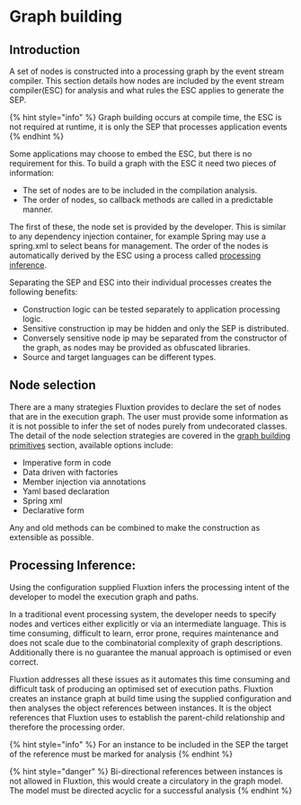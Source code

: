 # Graph building

## Introduction

A set of nodes is constructed into a processing graph by the event stream compiler. This section details how nodes are included by the event stream compiler\(ESC\) for analysis and what rules the ESC applies to generate the SEP. 

{% hint style="info" %}
Graph building occurs at compile time, the ESC is not required at runtime, it is only the SEP that processes application events
{% endhint %}

Some applications may choose to embed the ESC, but there is no requirement for this. To build a graph with  the ESC it need two pieces of information:

* The set of nodes are to be included in the compilation analysis.
* The order of nodes, so callback methods are called in a predictable manner.

The first of these, the node set is provided by the developer. This is similar to any dependency injection container, for example Spring may use a spring.xml to select beans for management. The order of the nodes is automatically derived by the ESC using a process called [processing inference](graph-building.md#processing-inference).

Separating the SEP and ESC into their individual processes creates the following benefits:

* Construction logic can be tested separately to application processing logic.
* Sensitive construction ip may be hidden and only the SEP is distributed.
* Conversely sensitive node ip may be separated from the constructor of the graph, as nodes may be provided as obfuscated libraries.
* Source and target languages can be different types.

## Node selection

There are a many strategies Fluxtion provides to declare the set of nodes that are in the execution graph. The  user must provide some information as it is not possible to infer the set of nodes purely from undecorated classes. The detail of the node selection strategies are covered in the [graph building primitives](../../graph-building-primitives.md) section, available options include:

* Imperative form in code
* Data driven with factories
* Member injection via annotations
* Yaml based declaration
* Spring xml
* Declarative form

Any and old methods can be combined to make the construction as extensible as possible.

## Processing Inference:

Using the configuration supplied Fluxtion infers the processing intent of the developer to model the execution graph and paths. 

In a traditional event processing system, the developer needs to specify nodes and vertices either explicitly or via an intermediate language. This is time consuming, difficult to learn, error prone, requires maintenance and does not scale due to the combinatorial complexity of graph descriptions. Additionally there is no guarantee the manual approach is optimised or even correct. 

Fluxtion addresses all these issues as it automates this time consuming and difficult task of producing an optimised set of execution paths. Fluxtion creates an instance graph at build time using the supplied configuration and then analyses the object references between instances. It is the object references that Fluxtion uses to establish the parent-child relationship and therefore the processing order. 

{% hint style="info" %}
For an instance to be included in the SEP the target of the reference must be marked for analysis
{% endhint %}

{% hint style="danger" %}
Bi-directional references between instances is not allowed in Fluxtion, this would create a circulatory in the graph model. The model must be directed acyclic for a successful analysis
{% endhint %}

